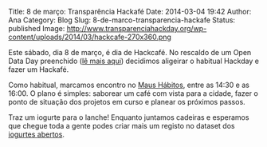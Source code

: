Title: 8 de março: Transparência Hackafé
Date: 2014-03-04 19:42
Author: Ana
Category: Blog
Slug: 8-de-marco-transparencia-hackafe
Status: published
Image: http://www.transparenciahackday.org/wp-content/uploads/2014/03/hackcafe-270x360.png

Este sábado, dia 8 de março, é dia de Hackcafé. No rescaldo de um Open Data Day preenchido ([lê mais aqui](http://www.transparenciahackday.org/2014/03/opendataday-odd14/ "Um dia para fortalecer a comunidade Open Data em Portugal")) decidimos aligeirar o habitual Hackday e fazer um Hackafé.

Como habitual, marcamos encontro no [Maus Hábitos](http://www.transparenciahackday.org/2014/03/opendataday-odd14/ "Maus Hábitos, espaço de intervenção cultural"), entre as 14:30 e as 16:00. O plano é simples: saborear um café com vista para a cidade, fazer o ponto de situação dos projetos em curso e planear os próximos passos.

Traz um iogurte para o lanche! Enquanto juntamos cadeiras e esperamos que chegue toda a gente podes criar mais um registo no dataset dos [iogurtes abertos](http://whatsinmyyogurt.com/ "What's in my yogurt").

